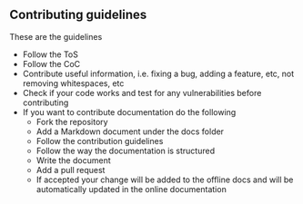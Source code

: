 ## Contributing guidelines
These are the guidelines
-   Follow the ToS
-   Follow the CoC
-   Contribute useful information, i.e. fixing a bug, adding a feature, etc, not removing whitespaces, etc
-   Check if your code works and test for any vulnerabilities before contributing
-   If you want to contribute documentation do the following
    -   Fork the repository
    -   Add a Markdown document under the docs folder
    -   Follow the contribution guidelines
    -   Follow the way the documentation is structured
    -   Write the document
    -   Add a pull request
    -   If accepted your change will be added to the offline docs and will be automatically updated in the online documentation
